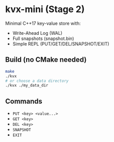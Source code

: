# kvx-mini (Stage 2)
Minimal C++17 key-value store with:
- Write-Ahead Log (WAL)
- Full snapshots (snapshot.bin)
- Simple REPL (PUT/GET/DEL/SNAPSHOT/EXIT)

## Build (no CMake needed)
```bash
make
./kvx
# or choose a data directory
./kvx ./my_data_dir
```

## Commands
- `PUT <key> <value...>`
- `GET <key>`
- `DEL <key>`
- `SNAPSHOT`
- `EXIT`
